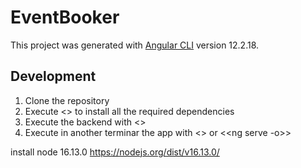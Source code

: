 # EventBooker

This project was generated with [Angular CLI](https://github.com/angular/angular-cli) version 12.2.18.

## Development

1. Clone the repository
2. Execute <<npm install>> to install all the required dependencies
3. Execute the backend with <<npm run backend>>
4. Execute in another terminar the app with <<npm start>> or <<ng serve -o>>

install node 16.13.0 https://nodejs.org/dist/v16.13.0/
